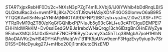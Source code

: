 $START$xjpxRebHF0Dt/2c+NtXsN3pPZgT4m1LXVbj6/iJ0iYWhib4bDdRnqLB/SQLQktulRac3xi+nwmfP1Lj8Ka7CK4TJ9zwHASyXDNF4GOS0IomwO6aB9R5YTQQKAwIlSnNsq4YNhMjNMOTAt9D/FNP2tB81zyb+yaJm/Zi0wZUfSF+fPCYTRzRvM19qZT80/pKqGfGQhIbxPj7NiuJb5g93cGkLI+u3cATfCIguDEMPEl7EHHhIdWRkKM+Dv0ssIEedGMBJs1reboWNaQrqg13ch6lDzgBnOHnEWyZye9FahwXMQL5fJI0xl5HchF7NCEPl6ByyDuvmyXa45hTLq38MgbA7poH1HlhNBAoDAiVKc2wHS4DYHAFtcWaIpVnTB1PK5pUNw9qenF3HgzEvy9yiup3v7SrD1S5+DNcDyukg27J+mHbo200j1itmt8utoENz$END$